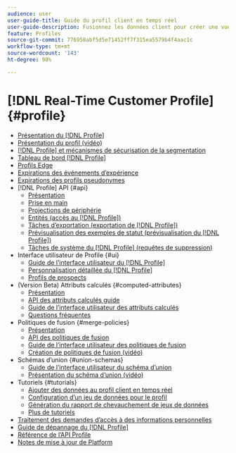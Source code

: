 ```yaml
---
audience: user
user-guide-title: Guide du profil client en temps réel
user-guide-description: Fusionnez les données client pour créer une vue unifiée des interactions client entre les canaux.
feature: Profiles
source-git-commit: 776958abf5d5e71452ff7f315ea5579b4f4aac1c
workflow-type: tm+mt
source-wordcount: '143'
ht-degree: 98%

---
```



# [!DNL Real-Time Customer Profile] {#profile}

* [Présentation du [!DNL Profile]](home.md)
* [Présentation du profil (vidéo)](video/profile-overview.md)
* [[!DNL Profile] et mécanismes de sécurisation de la segmentation](guardrails.md)
* [Tableau de bord [!DNL Profile]](ui/profile-dashboard.md)
* [Profils Edge](edge-profiles.md)
* [Expirations des événements d’expérience](event-expirations.md)
* [Expirations des profils pseudonymes](pseudonymous-profiles.md)
* [!DNL Profile] API {#api}
   * [Présentation](api/overview.md)
   * [Prise en main](api/getting-started.md)
   * [Projections de périphérie](api/edge-projections.md)
   * [Entités (accès au [!DNL Profile])](api/entities.md)
   * [Tâches d’exportation (exportation de [!DNL Profile])](api/export-jobs.md)
   * [Prévisualisation des exemples de statut (prévisualisation du [!DNL Profile])](api/preview-sample-status.md)
   * [Tâches de système du [!DNL Profile] (requêtes de suppression)](api/profile-system-jobs.md)
* Interface utilisateur de Profile {#ui}
   * [Guide de l’interface utilisateur du [!DNL Profile]](ui/user-guide.md)
   * [Personnalisation détaillée du [!DNL Profile]](ui/profile-customization.md)
   * [Profils de prospects](ui/prospect-profile.md)
* (Version Beta) Attributs calculés {#computed-attributes}
   * [Présentation](computed-attributes/overview.md)
   * [API des attributs calculés guide](computed-attributes/api.md)
   * [Guide de l’interface utilisateur des attributs calculés](computed-attributes/ui.md)
   * [Questions fréquentes](computed-attributes/faq.md)
* Politiques de fusion {#merge-policies}
   * [Présentation](merge-policies/overview.md)
   * [API des politiques de fusion](api/merge-policies.md)
   * [Guide de l’interface utilisateur des politiques de fusion](merge-policies/ui-guide.md)
   * [Création de politiques de fusion (vidéo)](video/create-merge-policies.md)
* Schémas d’union {#union-schemas}
   * [Guide de l’interface utilisateur du schéma d’union](ui/union-schema.md)
   * [Présentation du schéma d’union (vidéo)](video/union-schemas-overview.md)
* Tutoriels {#tutorials}
   * [Ajouter des données au profil client en temps réel](tutorials/add-profile-data.md)
   * [Configuration dʼun jeu de données pour le profil](tutorials/dataset-configuration.md)
   * [Génération du rapport de chevauchement de jeux de données](tutorials/dataset-overlap-report.md)
   * [Plus de tutoriels](https://experienceleague.adobe.com/docs/platform-learn/tutorials/overview.html?lang=fr)
* [Traitement des demandes d’accès à des informations personnelles](privacy.md)
* [Guide de dépannage du [!DNL Profile]](troubleshooting.md)
* [Référence de l’API Profile](https://www.adobe.com/go/profile-apis-en)
* [Notes de mise à jour de Platform](https://experienceleague.adobe.com/docs/experience-platform/release-notes/latest.html?lang=fr)
